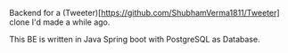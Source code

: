 Backend for a (Tweeter)[https://github.com/ShubhamVerma1811/Tweeter] clone I'd made a while ago.

This BE is written in Java Spring boot with PostgreSQL as Database.

